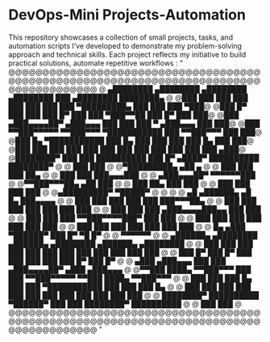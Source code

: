 # DevOps-Mini Projects-Automation
This repository showcases a collection of small projects, tasks, and automation scripts I’ve developed to demonstrate my problem-solving approach and technical skills. Each project reflects my initiative to build practical solutions, automate repetitive workflows
: "
@@@@@@@@@@@@@@@@@@@@@@@@@@@@@@@@@@@@@@@@@@@@@@@@@@@@@@@@@@@@@@@@@@@@@@@@@@@@@@@@@@@@@@@
@ ▄████████    ▄████████    ▄████████    ▄████████     ███        ▄████████ ████████▄ @
@███    ███   ███    ███   ███    ███   ███    ███ ▀█████████▄   ███    ███ ███   ▀███@
@███    █▀    ███    ███   ███    █▀    ███    ███    ▀███▀▀██   ███    █▀  ███    ███@
@███         ▄███▄▄▄▄██▀  ▄███▄▄▄       ███    ███     ███   ▀  ▄███▄▄▄     ███    ███@
@███        ▀▀███▀▀▀▀▀   ▀▀███▀▀▀     ▀███████████     ███     ▀▀███▀▀▀     ███    ███@
@███    █▄  ▀███████████   ███    █▄    ███    ███     ███       ███    █▄  ███    ███@
@███    ███   ███    ███   ███    ███   ███    ███     ███       ███    ███ ███   ▄███@
@████████▀    ███    ███   ██████████   ███    █▀     ▄████▀     ██████████ ████████▀ @
@             ███    ███                                                              @
@▀█████████▄  ▄██   ▄                                                                 @
@  ███    ███ ███   ██▄                                                               @
@  ███    ███ ███▄▄▄███                                                               @
@ ▄███▄▄▄██▀  ▀▀▀▀▀▀███                                                               @
@▀▀███▀▀▀██▄  ▄██   ███                                                               @
@  ███    ██▄ ███   ███                                                               @
@  ███    ███ ███   ███                                                               @
@▄█████████▀   ▀█████▀                                                                @
@                                                                                     @
@          ▄█  ▄██████▄     ▄█    █▄    ███▄▄▄▄                                       @
@         ███ ███    ███   ███    ███   ███▀▀▀██▄                                     @
@         ███ ███    ███   ███    ███   ███   ███                                     @
@         ███ ███    ███  ▄███▄▄▄▄███▄▄ ███   ███                                     @
@         ███ ███    ███ ▀▀███▀▀▀▀███▀  ███   ███                                     @
@         ███ ███    ███   ███    ███   ███   ███                                     @
@         ███ ███    ███   ███    ███   ███   ███                                     @
@     █▄ ▄███  ▀██████▀    ███    █▀     ▀█   █▀                                      @
@     ▀▀▀▀▀▀                                                                          @
@   ▄██████▄     ▄████████  ▄██████▄     ▄████████    ▄██████▄     ▄████████          @
@  ███    ███   ███    ███ ███    ███   ███    ███   ███    ███   ███    ███          @
@  ███    █▀    ███    █▀  ███    ███   ███    ███   ███    █▀    ███    █▀           @
@ ▄███         ▄███▄▄▄     ███    ███  ▄███▄▄▄▄██▀  ▄███         ▄███▄▄▄              @
@▀▀███ ████▄  ▀▀███▀▀▀     ███    ███ ▀▀███▀▀▀▀▀   ▀▀███ ████▄  ▀▀███▀▀▀              @
@  ███    ███   ███    █▄  ███    ███ ▀███████████   ███    ███   ███    █▄           @
@  ███    ███   ███    ███ ███    ███   ███    ███   ███    ███   ███    ███          @
@  ████████▀    ██████████  ▀██████▀    ███    ███   ████████▀    ██████████          @
@                                       ███    ███                                    @
@@@@@@@@@@@@@@@@@@@@@@@@@@@@@@@@@@@@@@@@@@@@@@@@@@@@@@@@@@@@@@@@@@@@@@@@@@@@@@@@@@@@@@@
"
